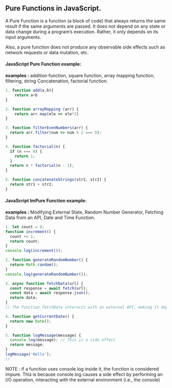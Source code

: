 ## Pure Functions in JavaScript.

A Pure Function is a function (a block of code) that always returns the same result if the same arguments are passed. It does not depend on any state or data change during a program’s execution. Rather, it only depends on its input arguments.

Also, a pure function does not produce any observable side effects such as network requests or data mutation, etc.

#### JavaScript Pure Function example:
 **examples :** addition function, square function, array mapping function, filtering, string Concatenation, factorial function.
```javascript
1. function add(a,b){
    return a+b
}

2. function arrayMapping (arr) {
    return arr.map(ele => ele*2)
}

3. function filterEvenNumbers(arr) {
  return arr.filter(num => num % 2 === 0);
}

4. function factorial(n) {
  if (n === 0) {
    return 1;
  }
  return n * factorial(n - 1);
}

5. function concatenateStrings(str1, str2) {
  return str1 + str2;
}
```

#### JavaScript ImPure Function example:
**examples :** Modifying External State, Random Number Generator, Fetching Data from an API, Date and Time Function.
```javascript
1. let count = 0;
function increment() {
  count += 1;
  return count;
}
console.log(increment());

2. function generateRandomNumber() {
  return Math.random();
}
console.log(generateRandomNumber());

3. async function fetchData(url) {
  const response = await fetch(url);
  const data = await response.json();
  return data;
}
// The function fetchData interacts with an external API, making it dependent on the external environment and hence impure.

4. function getCurrentDate() {
  return new Date();
}

5. function logMessage(message) {
  console.log(message); // This is a side effect
  return message;
}
logMessage('Hello');
// 
```
NOTE : if a function uses console.log inside it, the function is considered impure. This is because console.log causes a side effect by performing an I/O operation, interacting with the external environment (i.e., the console)
